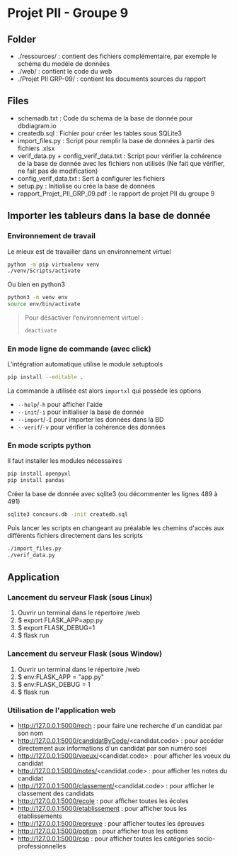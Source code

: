 # Projet PII - Groupe 9

## Folder
- ./ressources/ : contient des fichiers complémentaire, par exemple le schéma du modèle de données
- ./web/ : contient le code du web
- ./Projet PII GRP-09/ : contient les documents sources du rapport

## Files

- schemadb.txt : Code du schema de la base de donnée pour dbdiagram.io
- createdb.sql : Fichier pour créer les tables sous SQLite3
- import_files.py : Script pour remplir la base de données à partir des fichiers .xlsx
- verif_data.py + config_verif_data.txt : Script pour vérifier la cohérence de la base de donnée avec les fichiers non utilisés (Ne fait que vérifier, ne fait pas de modification)
- config_verif_data.txt : Sert à configurer les fichiers
- setup.py : Initialise ou crée la base de données
- rapport_Projet_PII_GRP_09.pdf : le rapport de projet PII du groupe 9

## Importer les tableurs dans la base de donnée

### Environnement de travail

Le mieux est de travailler dans un environnement virtuel  
```bash
python -m pip virtualenv venv
./venv/Scripts/activate
```
Ou bien en python3
```bash
python3 -m venv env
source env/bin/activate
```

>Pour  désactiver l'environnement virtuel :  
> ```bash
> deactivate
> ```

### En mode ligne de commande (avec click)
L'intégration automatique utilise le module setuptools
```bash
pip install --editable .
```

La commande à utilisée est alors `importxl` qui possède les options
* `--help`/`-h` pour afficher l'aide
* `--init`/`-i` pour initialiser la base de donnée
* `--import`/`-I` pour importer les données dans la BD
* `--verif`/`-v` pour vérifier la cohérence des données

### En mode scripts python
Il faut installer les modules nécessaires
```bash
pip install openpyxl
pip install pandas
```
Créer la base de donnée avec sqlite3 (ou décommenter les lignes 489 à 491)
```bash
sqlite3 concours.db -init createdb.sql
```
Puis lancer les scripts en changeant au préalable les chemins d'accès aux différents fichiers directement dans les scripts
```bash
./import_files.py
./verif_data.py
```

## Application

### Lancement du serveur Flask (sous Linux)
1. Ouvrir un terminal dans le répertoire /web
2. $ export FLASK_APP=app.py
3. $ export FLASK_DEBUG=1
4. $ flask run

### Lancement du serveur Flask (sous Window)
1. Ouvrir un terminal dans le répertoire /web
2. $ env:FLASK_APP = "app.py"
3. $ env:FLASK_DEBUG = 1
4. $ flask run

### Utilisation de l'application web
- http://127.0.0.1:5000/rech : pour faire une recherche d'un candidat par son nom
- http://127.0.0.1:5000/candidatByCode/<candidat.code> : pour accéder directement aux informations d'un candidat par son numéro scei
- http://127.0.0.1:5000/voeux/<candidat.code> : pour afficher les voeux du candidat
- http://127.0.0.1:5000/notes/<candidat.code> : pour afficher les notes du candidat
- http://127.0.0.1:5000/classement/<candidat.code> : pour afficher le classement des candidats
- http://127.0.0.1:5000/ecole : pour afficher toutes les écoles
- http://127.0.0.1:5000/etablissement : pour afficher tous les établissements
- http://127.0.0.1:5000/epreuve : pour afficher toutes les épreuves
- http://127.0.0.1:5000/option : pour afficher tous les options
- http://127.0.0.1:5000/csp : pour afficher toutes les catégories socio-professionnelles

